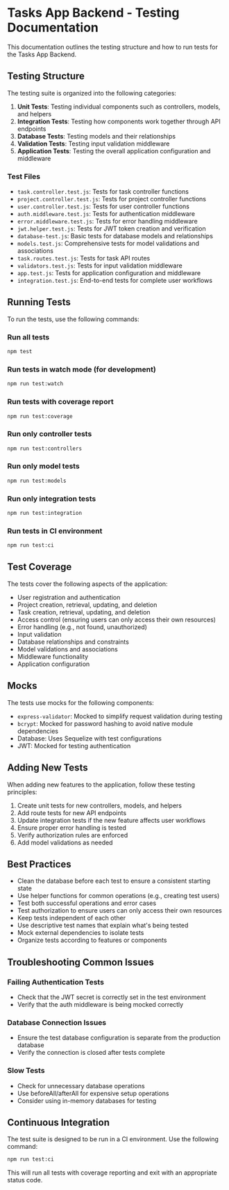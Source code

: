 # Tasks App Backend - Testing Documentation

This documentation outlines the testing structure and how to run tests for the Tasks App Backend.

## Testing Structure

The testing suite is organized into the following categories:

1. **Unit Tests**: Testing individual components such as controllers, models, and helpers
2. **Integration Tests**: Testing how components work together through API endpoints
3. **Database Tests**: Testing models and their relationships
4. **Validation Tests**: Testing input validation middleware
5. **Application Tests**: Testing the overall application configuration and middleware

### Test Files

- `task.controller.test.js`: Tests for task controller functions
- `project.controller.test.js`: Tests for project controller functions
- `user.controller.test.js`: Tests for user controller functions
- `auth.middleware.test.js`: Tests for authentication middleware
- `error.middleware.test.js`: Tests for error handling middleware
- `jwt.helper.test.js`: Tests for JWT token creation and verification
- `database-test.js`: Basic tests for database models and relationships
- `models.test.js`: Comprehensive tests for model validations and associations
- `task.routes.test.js`: Tests for task API routes
- `validators.test.js`: Tests for input validation middleware
- `app.test.js`: Tests for application configuration and middleware
- `integration.test.js`: End-to-end tests for complete user workflows

## Running Tests

To run the tests, use the following commands:

### Run all tests
```bash
npm test
```

### Run tests in watch mode (for development)
```bash
npm run test:watch
```

### Run tests with coverage report
```bash
npm run test:coverage
```

### Run only controller tests
```bash
npm run test:controllers
```

### Run only model tests
```bash
npm run test:models
```

### Run only integration tests
```bash
npm run test:integration
```

### Run tests in CI environment
```bash
npm run test:ci
```

## Test Coverage

The tests cover the following aspects of the application:

- User registration and authentication
- Project creation, retrieval, updating, and deletion
- Task creation, retrieval, updating, and deletion
- Access control (ensuring users can only access their own resources)
- Error handling (e.g., not found, unauthorized)
- Input validation
- Database relationships and constraints
- Model validations and associations
- Middleware functionality
- Application configuration

## Mocks

The tests use mocks for the following components:

- `express-validator`: Mocked to simplify request validation during testing
- `bcrypt`: Mocked for password hashing to avoid native module dependencies
- Database: Uses Sequelize with test configurations
- JWT: Mocked for testing authentication

## Adding New Tests

When adding new features to the application, follow these testing principles:

1. Create unit tests for new controllers, models, and helpers
2. Add route tests for new API endpoints
3. Update integration tests if the new feature affects user workflows
4. Ensure proper error handling is tested
5. Verify authorization rules are enforced
6. Add model validations as needed

## Best Practices

- Clean the database before each test to ensure a consistent starting state
- Use helper functions for common operations (e.g., creating test users)
- Test both successful operations and error cases
- Test authorization to ensure users can only access their own resources
- Keep tests independent of each other
- Use descriptive test names that explain what's being tested
- Mock external dependencies to isolate tests
- Organize tests according to features or components

## Troubleshooting Common Issues

### Failing Authentication Tests
- Check that the JWT secret is correctly set in the test environment
- Verify that the auth middleware is being mocked correctly

### Database Connection Issues
- Ensure the test database configuration is separate from the production database
- Verify the connection is closed after tests complete

### Slow Tests
- Check for unnecessary database operations
- Use beforeAll/afterAll for expensive setup operations
- Consider using in-memory databases for testing

## Continuous Integration

The test suite is designed to be run in a CI environment. Use the following command:

```bash
npm run test:ci
```

This will run all tests with coverage reporting and exit with an appropriate status code.

